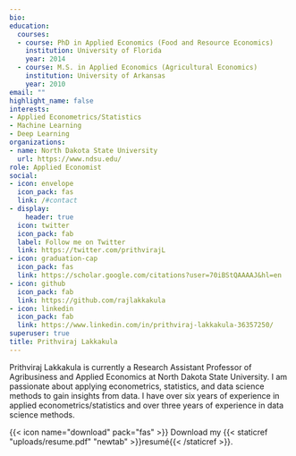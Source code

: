 ```yaml
---
bio: 
education:
  courses:
  - course: PhD in Applied Economics (Food and Resource Economics)
    institution: University of Florida
    year: 2014
  - course: M.S. in Applied Economics (Agricultural Economics)
    institution: University of Arkansas
    year: 2010
email: ""
highlight_name: false
interests:
- Applied Econometrics/Statistics
- Machine Learning
- Deep Learning
organizations:
- name: North Dakota State University
  url: https://www.ndsu.edu/
role: Applied Economist
social:
- icon: envelope
  icon_pack: fas
  link: /#contact
- display:
    header: true
  icon: twitter
  icon_pack: fab
  label: Follow me on Twitter
  link: https://twitter.com/prithvirajL
- icon: graduation-cap
  icon_pack: fas
  link: https://scholar.google.com/citations?user=70iBStQAAAAJ&hl=en
- icon: github
  icon_pack: fab
  link: https://github.com/rajlakkakula
- icon: linkedin
  icon_pack: fab
  link: https://www.linkedin.com/in/prithviraj-lakkakula-36357250/
superuser: true
title: Prithviraj Lakkakula
---
```


Prithviraj Lakkakula is currently a Research Assistant Professor of Agribusiness and Applied Economics at North Dakota State University. I am passionate about applying econometrics, statistics, and data science methods to gain insights from data. I have over six years of experience in applied econometrics/statistics and over three years of experience in data science methods.


{{< icon name="download" pack="fas" >}} Download my {{< staticref "uploads/resume.pdf" "newtab" >}}resumé{{< /staticref >}}.
